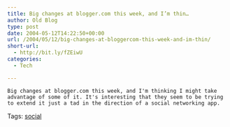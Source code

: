 ```yaml
---
title: Big changes at blogger.com this week, and I’m thin…
author: Old Blog
type: post
date: 2004-05-12T14:22:50+00:00
url: /2004/05/12/big-changes-at-bloggercom-this-week-and-im-thin/
short-url:
  - http://bit.ly/fZEiwU
categories:
  - Tech

---
```

<div class='microid-http+http:sha1:d90e6c5d1ff5d397316c4692ad53b0629a5e5cfc'>
  
    Big changes at blogger.com this week, and I'm thinking I might take advantage of some of it. It's interesting that they seem to be trying to extend it just a tad in the direction of a social networking app.
  
</div>

<div class="st-post-tags">
  Tags: <a href="http://www.cavort.org/tag/social/" title="social" rel="tag">social</a><br />
</div>